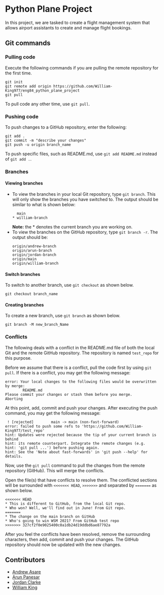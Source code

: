 # Python Plane Project
In this project, we are tasked to create a flight management system that allows airport assistants to create and manage flight bookings.

## Git commands
### Pulling code
Execute the following commands if you are pulling the remote repository for the first time.
```
git init
git remote add origin https://github.com/William-King977/eng84_python_plane_project
git pull
```

To pull code any other time, use `git pull`.

### Pushing code
To push changes to a GitHub repository, enter the following:
```
git add .
git commit -m "describe your changes"
git push -u origin branch_name
```

To push specific files, such as README.md, use `git add README.md` instead of `git add .`.

### Branches
#### Viewing branches
 * To view the branches in your local Git repository, type `git branch`. This will only show the branches you have switched to. The output should be similar to what is shown below:
   ```
     main
   * william-branch
   ```
   **Note:** the * denotes the current branch you are working on. 
 * To view the branches on the GitHub repository, type `git branch -r`. The output should be:
   ```
   origin/andrew-branch
   origin/arun-branch
   origin/jordan-branch
   origin/main
   origin/william-branch
   ```

#### Switch branches
To switch to another branch, use `git checkout` as shown below.
```
git checkout branch_name
```

#### Creating branches
To create a new branch, use `git branch` as shown below.
```
git branch -M new_branch_Name
```

### Conflicts
The following deals with a conflict in the README.md file of both the local Git and the remote GitHub repository. The repository is named `test_repo` for this purpose.

Before we assume that there is a conflict, pull the code first by using `git pull`. If there is a conflict, you may get the following message:
```
error: Your local changes to the following files would be overwritten by merge:
        README.md
Please commit your changes or stash them before you merge.
Aborting
```

At this point, add, commit and push your changes. After executing the push command, you may get the following message:
```
 ! [rejected]        main -> main (non-fast-forward)
error: failed to push some refs to 'https://github.com/William-King977/test_repo'
hint: Updates were rejected because the tip of your current branch is behind
hint: its remote counterpart. Integrate the remote changes (e.g.
hint: 'git pull ...') before pushing again.
hint: See the 'Note about fast-forwards' in 'git push --help' for details.
```

Now, use the `git pull` command to pull the changes from the remote repository (GitHub). This will merge the conflicts. 

Open the file(s) that have conflicts to resolve them. The conflicted sections will be surrounded with `<<<<<<< HEAD`, `>>>>>>>` and separated by `=======` as shown below.
```
<<<<<<< HEAD
* This is different to GitHub, from the local Git repo.
* Who won? Well, we'll find out in June! From Git repo.
=======
* The change on the main branch on GitHub
* Who's going to win WSM 2021? From GitHub test repo
>>>>>>> 327cf2f0e9025400c0a1db24d19ddbd6ae87792a
```

After you feel the conflicts have been resolved, remove the surrounding characters, then add, commit and push your changes. The GitHub repository should now be updated with the new changes.

## Contributors
 * [Andrew Asare](https://github.com/Andrew-Asare)
 * [Arun Panesar](https://github.com/ArunPanesar42)
 * [Jordan Clarke](https://github.com/JClarke-96)
 * [William King](https://github.com/William-King977)